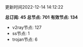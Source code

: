 更新时间2022-12-14 14:12:22

**总订阅: 45**
**总节点: 701**
**有效节点: 134**
- v2ray节点: 127
- ss节点: 1
- trojan节点: 6

